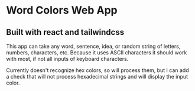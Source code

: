# Word Colors Web App

## Built with react and tailwindcss

This app can take any word, sentence, idea, or random string of letters, numbers, characters, etc. Because it uses ASCII characters it should work with most, if not all inputs of keyboard characters.

Currently doesn't recognize hex colors, so will process them, but I can add a check that will not process hexadecimal strings and will display the input color.
